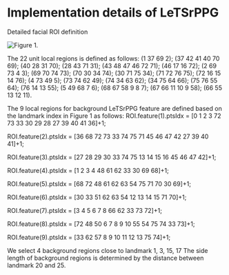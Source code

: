 # Implementation details of LeTSrPPG
Detailed facial ROI definition

![Figure 1.](https://user-images.githubusercontent.com/3102772/28667872-f392f46a-72ff-11e7-935b-933d33011583.png)

The 22 unit local regions is defined as follows: (1 37 69 2); (37 42 41 40 70 69); (40 28 31 70); (28 43 71 31); (43 48 47 46 72 71); (46 17 16 72); (2 69 73 4 3); (69 70 74 73); (70 30 34 74); (30 71 75 34); (71 72 76 75); (72 16 15 14 76); (4 73 49 5); (73 74 62 49); (74 34 63 62); (34 75 64 66); (75 76 55 64); (76 14 13 55); (5 49 68 7 6); (68 67 58 9 8 7); (67 66 11 10 9 58); (66 55 13 12 11).


<!---[Figure 2.](https://user-images.githubusercontent.com/3102772/28668093-e258c85e-7300-11e7-8c24-8700070140c6.png) --->


<!---Finally, every 4 unit neighbor (Figure 6) REGION OF INTERESTs are combined to form 15 overlapped local REGION OF INTERESTs. As such, local region of interests are defined along the index of the 22 local unit regions. The details are listed as follows, (1 2 7 8); (2 3 8 9); (3 4 9 10); (4 5 10 11); (5 6 11 12); (7 8 13 14); (8 9 14 15); (9 10 15 16); (10 11 16 17); (11 12 17 18); (13 14 19); (14 15 19 20); (15 16 20 21); (16 17 21 22); (17 18 20).--->


The 9 local regions for background LeTSrPPG feature are defined based on the landmark index in Figure 1 as follows: 
ROI.feature(1).ptsIdx = [0 1 2 3 72 73 33 30 29 28 27 39 40 41 36]+1;

ROI.feature(2).ptsIdx = [36 68 72 73 33 74 75 71 45 46 47 42 27 39 40 41]+1;

ROI.feature(3).ptsIdx = [27 28 29 30 33 74 75 13 14 15 16 45 46 47 42]+1;

ROI.feature(4).ptsIdx = [1 2 3 4 48 61 62 33 30 69 68]+1;

ROI.feature(5).ptsIdx = [68 72 48 61 62 63 54 75 71 70 30 69]+1;

ROI.feature(6).ptsIdx = [30 33 51 62 63 54 12 13 14 15 71 70]+1;

ROI.feature(7).ptsIdx = [3 4 5 6 7 8 66 62 33 73 72]+1;

ROI.feature(8).ptsIdx = [72 48 50 6 7 8 9 10 55 54 75 74 33 73]+1;

ROI.feature(9).ptsIdx = [33 62 57 8 9 10 11 12 13 75 74]+1;

We select 4 background regions close to landmark 1, 3, 15, 17
The side length of background regions is determined by the distance between landmark 20 and 25.


